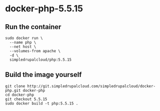 docker-php-5.5.15
=================

Run the container
-----------------

    sudo docker run \
      --name php \
      --net host \
      --volumes-from apache \
      -d \
      simpledrupalcloud/php:5.5.15

Build the image yourself
------------------------

    git clone http://git.simpledrupalcloud.com/simpledrupalcloud/docker-php.git docker-php
    cd docker-php
    git checkout 5.5.15
    sudo docker build -t php:5.5.15 .